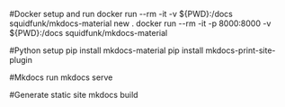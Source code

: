 
#Docker setup and run
    docker run --rm -it -v ${PWD}:/docs squidfunk/mkdocs-material new .
    docker run --rm -it -p 8000:8000 -v ${PWD}:/docs squidfunk/mkdocs-material


#Python setup
    pip install mkdocs-material
    pip install mkdocs-print-site-plugin

#Mkdocs run
    mkdocs serve

#Generate static site
    mkdocs build
